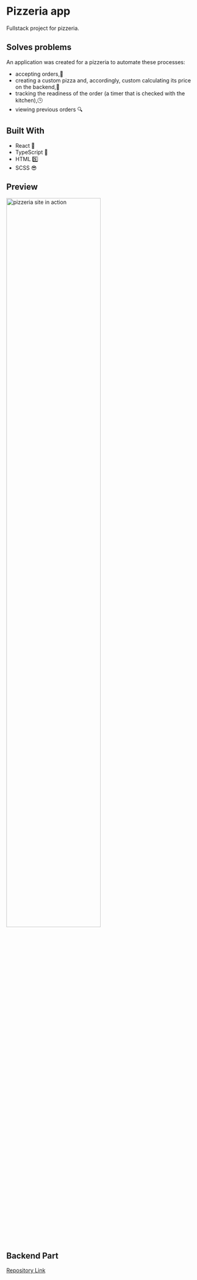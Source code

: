 # Pizzeria app

Fullstack project for pizzeria.

## Solves problems
An application was created for a pizzeria to automate these processes:
- accepting orders,🚩
- creating a custom pizza and, accordingly, custom calculating its price on the backend,🤑
- tracking the readiness of the order (a timer that is checked with the kitchen),🕒
- viewing previous orders 🔍

## Built With

- React 🚀
- TypeScript 💪
- HTML 5️⃣
- SCSS 😎

## Preview

<img src="./src/img/pizza_readme_preview.gif" alt="pizzeria site in action" style="width: 70%">


<h2>Backend Part</h2>

<a href="https://github.com/SehiiSterniichuk/pizza-calculator-server-side">Repository Link</a>